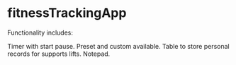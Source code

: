 # fitnessTrackingApp

Functionality includes:

Timer with start pause. Preset and custom available. 
Table to store personal records for supports lifts.
Notepad.
